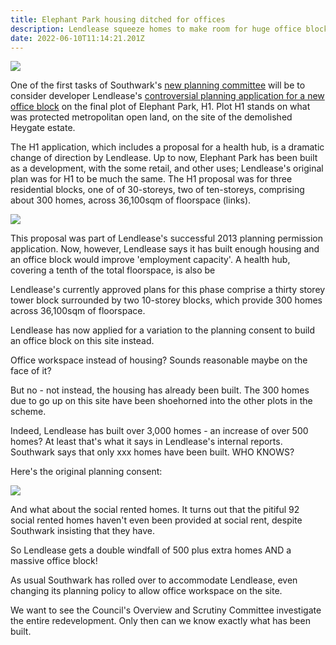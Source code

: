 ```yaml
---
title: Elephant Park housing ditched for offices
description: Lendlease squeeze homes to make room for huge office block
date: 2022-06-10T11:14:21.201Z
---
```



![](img/mp5h1.png)

One of the first tasks of Southwark's [new planning committee](https://moderngov.southwark.gov.uk/mgCommitteeMailingList.aspx?ID=119) will be to consider developer Lendlease's [controversial planning application for a new office block](https://www.southwarknews.co.uk/news/lendlease-applies-for-office-block-and-zero-housing-in-next-stage-of-regeneration/) on the final plot of Elephant Park, H1.  Plot H1 stands on what was protected metropolitan open land, on the site of the demolished Heygate estate.

The H1 application, which includes a proposal for a health hub, is a dramatic change of direction by Lendlease.  Up to now, Elephant Park has been built as a development, with the some retail, and other uses; Lendlease's original plan was for H1 to be much the same.  The H1 proposal was for three residential blocks, one of of 30-storeys, two of ten-storeys, comprising about 300 homes, across 36,100sqm of floorspace (links).



![](img/elephant-rd.jpg)

This proposal was part of Lendlease's successful 2013 planning permission application.  Now, however, Lendlease says it has built enough housing and an office block would improve 'employment capacity'.  A health hub, covering a tenth of the total floorspace, is also be 

Lendlease's currently approved plans for this phase comprise a thirty storey tower block surrounded by two 10-storey blocks, which provide 300 homes across 36,100sqm of floorspace.

Lendlease has now applied for a variation to the planning consent to build an office block on this site instead.

Office workspace instead of housing? Sounds reasonable maybe on the face of it?

But no - not instead, the housing has already been built. The 300 homes due to go up on this site have been shoehorned into the other plots in the scheme. 

Indeed, Lendlease has built over 3,000 homes - an increase of over 500 homes?
At least that's what it says in Lendlease's internal reports. Southwark says that only xxx homes have been built. WHO KNOWS?

Here's the original planning consent:

![](img/12AP1092extracts.png)

And what about the social rented homes. It turns out that the pitiful 92 social rented homes haven't even been provided at social rent, despite Southwark insisting that they have.

So Lendlease gets a double windfall of 500 plus extra homes AND a massive office block!

As usual Southwark has rolled over to accommodate Lendlease, even changing its planning policy to allow office workspace on the site. 

We want to see the Council's Overview and Scrutiny Committee investigate the entire redevelopment. Only then can we know exactly what has been built.